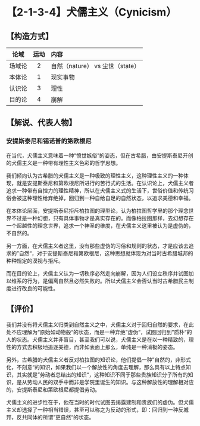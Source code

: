 # 【2-1-3-4】犬儒主义（Cynicism）

## 【构造方式】

|  论域  | 运动 | 内容                             |
| :----: | :--: | :------------------------------- |
| 场域论 |  2   | 自然（nature） vs  尘世（state） |
| 本体论 |  1   | 现实事物                         |
| 认识论 |  3   | 理性                             |
| 目的论 |  4   | 崩解                             |

## 【解说、代表人物】

### 安提斯泰尼和锡诺普的第欧根尼

在当代，犬儒主义意味着一种“愤世嫉俗”的姿态，但在古希腊，由安提斯泰尼开创的犬儒主义是一种带有理性主义色彩的哲学思想。

我们倾向认为古希腊的犬儒主义是一种极致的理性主义，这种理性主义的一种体现，就是安提斯泰尼和第欧根尼所进行的苦行式的生活。在认识论上，犬儒主义者追求一种带有自控力的理性精神，所以在犬儒主义式的生活下，世俗价值和传统习俗会被这种理性给弃绝掉，回归到一种自给自足的自然状态，以追求美德和幸福。

在本体论层面，安提斯泰尼拒斥柏拉图的理型论，认为柏拉图哲学里的那个理念世界不过是一种幻想，只有具体事物才是真实存在的。而像柏拉图那样，去幻想存在一个超越性的理念世界，追求一个神圣的维度，在犬儒主义这里被认为是虚伪的，不自然的。

另一方面，在犬儒主义者这里，没有那些虚伪的习俗和规则的状态，才是应该去追求的”自然“，对于安提斯泰尼和第欧根尼，这种思想就体现为对当时古希腊城邦的种种规定的漠视与拒斥。

而在目的论上，犬儒主义认为一切秩序必然走向崩解，因为人们设立秩序并试图加以维系的行为，是偏离自然且必然失败的。所以犬儒主义会否认当时古希腊民主制度进行改良的可能性。



## 【评价】

我们并没有将犬儒主义归类到自然主义之中，犬儒主义对于回归自然的要求，在此处不应理解为“原始如动物般“的状态，而是一种弃绝”虚伪“，试图回归到”质朴“的人的状态。犬儒主义并非盲目，甚至我们可以说，犬儒主义是在以一种精致的，理性的方式去积极地追逐美德，而非如表面上那么，单纯是一种消极的姿态。

另外，古希腊的犬儒主义者反对柏拉图的知识论，他们提倡一种”自然的，非形式化，不刻意“的知识，如果我们以一个解放性的角度去理解，那么具有以上特点知识，其实就是”劳动者总结出的知识“，这种知识不同于那些贵族知识分子所有的知识，是从劳动人民的双手中而非是学院里诞生的知识。与这种解放性的理解相对应的，安提斯泰尼和第欧根尼都提倡劳动。

犬儒主义的进步性在于，他在当时的时代试图去揭露建制和贵族们的虚伪。但犬儒主义却选择了一种相当错误，甚至可以称之为反动的形式，即：回归到一种反城邦，反共同体的所谓”更自然“的状态。